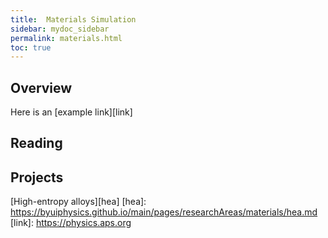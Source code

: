 ```yaml
---
title:  Materials Simulation
sidebar: mydoc_sidebar
permalink: materials.html
toc: true
---
```



## Overview

Here is an [example link][link]


## Reading

## Projects

[High-entropy alloys][hea]
[hea]: https://byuiphysics.github.io/main/pages/researchAreas/materials/hea.md
[link]: https://physics.aps.org
